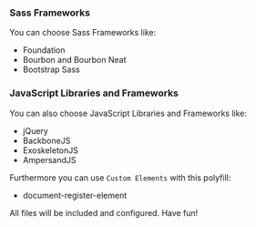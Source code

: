 ### Sass Frameworks

You can choose Sass Frameworks like:

* Foundation
* Bourbon and Bourbon Neat
* Bootstrap Sass

### JavaScript Libraries and Frameworks

You can also choose JavaScript Libraries and Frameworks like:

* jQuery
* BackboneJS
* ExoskeletonJS
* AmpersandJS

Furthermore you can use `Custom Elements` with this polyfill:

* document-register-element

All files will be included and configured. Have fun!